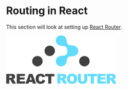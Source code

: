 # Routing in React

This section will look at setting up [React Router](https://github.com/reactjs/react-router).

<img src="../../images/react-router.png" width="300">
